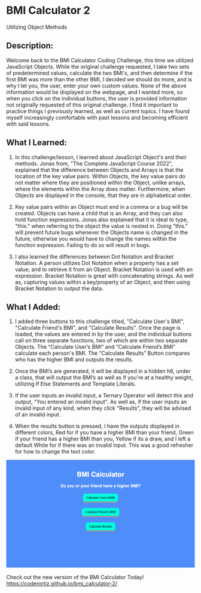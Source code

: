 # BMI Calculator 2

Utilizing Object Methods

## Description:

Welcome back to the BMI Calculator Coding Challenge, this time we utilized JavaScript Objects. While the original challenge requested, I take two sets of predetermined values, calculate the two BMI's, and then determine if the first BMI was more than the other BMI, I decided we should do more, and is why I let you, the user, enter your own custom values.  None of the above information would be displayed on the webpage, and I wanted more, so when you click on the individual buttons, the user is provided information not originally requested of this original challenge. I find it important to practice things I previously learned, as well as current topics. I have found myself increasingly comfortable with past lessons and becoming efficient with said lessons.
 
## What I Learned:

1. In this challenge/lesson, I learned about JavaScript Object's and their methods. Jonas from, "The Complete JavaScript Course 2022", explained that the difference between Objects and Arrays is that the location of the key value pairs. Within Objects, the key value pairs do not matter where they are positioned within the Object, unlike arrays, where the elements within the Array does matter. Furthermore, when Objects are displayed in the console, that they are in alphabetical order. 

2. Key value pairs within an Object must end in a comma or a bug will be created. Objects can have a child that is an Array, and they can also hold function expressions. Jonas also explained that it is ideal to type, "this." when referring to the object the value is nested in. Doing "this." will prevent future bugs whenever the Objects name is changed in the future, otherwise you would have to change the names within the function expression. Failing to do so will result in bugs.

3. I also learned the differences between Dot Notation and Bracket Notation. A person utilizes Dot Notation when a property has a set value, and to retrieve it from an Object. Bracket Notation is used with an expression. Bracket Notation is great with concatenating strings. As well as, capturing values within a key/property of an Object, and then using Bracket Notation to output the data.

## What I Added:

1. I added three buttons to this challenge titled, "Calculate User's BMI", "Calculate Friend's BMI", and "Calculate Results". Once the page is loaded, the values are entered in by the user, and the individual buttons call on three separate functions, two of which are within two separate Objects. The “Calculate User’s BMI” and “Calculate Friend’s BMI” calculate each person's BMI. The “Calculate Results” Button compares who has the higher BMI and outputs the results.

2. Once the BMI’s are generated, it will be displayed in a hidden h6, under a class, that will output the BMI’s as well as if you're at a healthy weight, utilizing If Else Statements and Template Literals.

3. If the user inputs an invalid input, a Ternary Operator will detect this and output, "You entered an invalid input". As well as, if the user inputs an invalid input of any kind, when they click "Results", they will be advised of an invalid input.

4. When the results button is pressed, I have the outputs displayed in different colors, Red for if you have a higher BMI than your friend, Green if your friend has a higher BMI than you, Yellow if its a draw, and I left a default White for if there was an invalid input. This was a good refresher for how to change the text color.

![webpage snapshot](bmi_calculator-2.png)

Check out the new version of the BMI Calculator Today! https://coderortiz.github.io/bmi_calculator-2/





